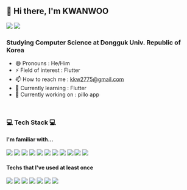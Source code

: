 ## 👋 Hi there, I'm KWANWOO 
<p>
<a href="https://github.com/Kim-kwan-woo"><img src="https://img.shields.io/badge/GitHub-181717?style=appveyor&logo=GitHub&logoColor=white"/></a>
<a href="https://velog.io/@kw2577"><img src="https://img.shields.io/badge/Velog-3DDC84?style=appveyor&logo=Velog&logoColor=white"/></a>
</p>

### Studying Computer Science at Dongguk Univ. Republic of Korea
- 😄 Pronouns : He/Him
- ⚡ Field of interest : Flutter
- 📫 How to reach me : kkw2775@gmail.com
- 🌱 Currently learning : Flutter
- 🔭 Currently working on : pillo app
  
</br>
<h3>💻 Tech Stack 💻</h3>
<h4>I'm familiar with...</h4>
<p>
 <img src='https://img.shields.io/badge/Dart-0175C2?style=flat-square&logo=Dart&logoColor=white'/></t></t>
<img src='https://img.shields.io/badge/Flutter-54C5F8?style=flat-square&logo=flutter&logoColor=white'/></t></t>
<img src='https://img.shields.io/badge/Android-3DDC84?style=flat-square&logo=Android&nbspAccess&logoColor=white'/></t></t>
<img src='https://img.shields.io/badge/Kotlin-7F52FF?style=flat-square&logo=Kotlin&nbspAccess&logoColor=white'/></t></t>
<img src='https://img.shields.io/badge/Java-F89820?style=flat-square&logo=java&logoColor=white'/></t></t>
<img src='https://img.shields.io/badge/Python-306998?style=flat-square&logo=python&logoColor=white'/></t></t>
<img src='https://img.shields.io/badge/Firebase-FFCA28?style=flat-square&logo=Firebase&logoColor=white'/></t></t>
<img src='https://img.shields.io/badge/AWS-232F3E?style=flat-square&logo=Amazon&nbspAWS&logoColor=white'/></t></t>
<img src='https://img.shields.io/badge/Oracle-F80000?style=flat-square&logo=Oracle&logoColor=white'/></t></t>
<img src='https://img.shields.io/badge/MySQL-4479A1?style=flat-square&logo=MySQL&logoColor=white'/></t></t>
<img src='https://img.shields.io/badge/SQLite-003B57?style=flat-square&logo=SQLite&logoColor=white'/></t></t>
</p>

<h4>Techs that I've used at least once</h4>
<p>
<img src='https://img.shields.io/badge/JavaScript-yellow?style=flat-square&logo=javascript&logoColor=white'/></t></t>
<img src='https://img.shields.io/badge/Vue.js-4FC08D?style=flat-square&logo=Vue.js&nbspAccess&logoColor=white'/></t></t>
<img src='https://img.shields.io/badge/Node.js-339933?style=flat-square&logo=Node.js&logoColor=white'/></t></t>
<img src='https://img.shields.io/badge/Django-092E20?style=flat-square&logo=Django&logoColor=white'/></t></t>
<img src='https://img.shields.io/badge/MongoDB-47A248?style=flat-square&logo=MongoDB&logoColor=white'/></t></t>
<img src='https://img.shields.io/badge/TensorFlow-FF6F00?style=flat-square&logo=TensorFlow&logoColor=white'/></t></t>
<img src='https://img.shields.io/badge/OpenCV-5C3EE8?style=flat-square&logo=OpenCV&logoColor=white'/>
</p>
</p>
